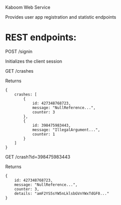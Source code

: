 Kaboom Web Service

Provides user app registration and statistic endpoints

# REST endpoints:

POST /signin

Initializes the client session

GET /crashes

Returns

```
{
	crashes: [
		{
			id: 427348768723,
			message: "NullReference...",
			counter: 3
		},
		{
			id: 398475983443,
			message: "IllegalArgument...",
			counter: 1
		}
	]
}
```

GET /crash?id=398475983443

Returns

```
{
	id: 427348768723,
	message: "NullReference...",
	counter: 3,
	details: "amF2YS5sYW5nLklsbGVnYWxTdGF0..."
}
```